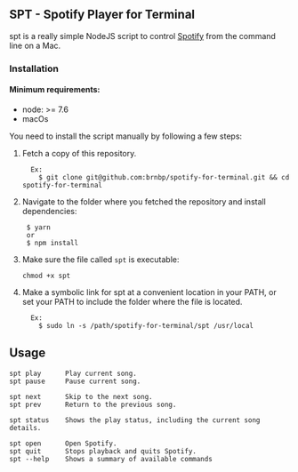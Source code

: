 ## SPT - Spotify Player for Terminal

spt is a really simple NodeJS script to control
 [Spotify](https://www.spotify.com) from the command line on a Mac.

### Installation

#### Minimum requirements:
  - node: >= 7.6
  - macOs

You need to install the script manually by following a few steps:

1. Fetch a copy of this repository.
   ````
     Ex: 
       $ git clone git@github.com:brnbp/spotify-for-terminal.git && cd spotify-for-terminal
   ````

2. Navigate to the folder where you fetched the repository and install dependencies:
   ````
    $ yarn 
    or
    $ npm install
   ````

3. Make sure the file called `spt` is executable:
   ````
   chmod +x spt
   ````

4. Make a symbolic link for spt at a convenient location in your PATH, or set your PATH to include the folder where the file is located. 
    ````
      Ex: 
        $ sudo ln -s /path/spotify-for-terminal/spt /usr/local
    ````

## Usage

````
spt play      Play current song.
spt pause     Pause current song.

spt next      Skip to the next song.
spt prev      Return to the previous song.

spt status    Shows the play status, including the current song details.

spt open      Open Spotify.
spt quit      Stops playback and quits Spotify.
spt --help    Shows a summary of available commands
````